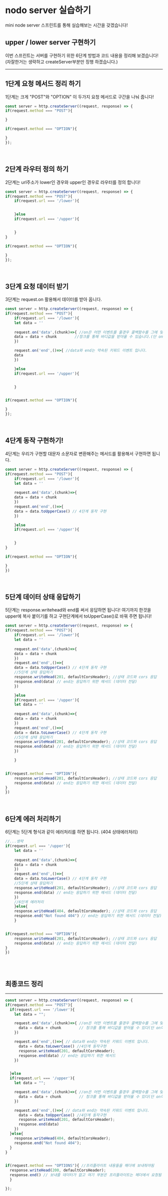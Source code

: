 # nodo server 실습하기
mini node server 스프린트를 통해 실습해보는 시간을 갖겠습니다!
<br />

## upper / lower server 구현하기
이번 스프린트는 서버를 구현하기 위한 6단계 방법과 코드 내용을 정리해 보겠습니다!(자잘한거는 생략하고 createServer부분만 징행 하겠습니다.)

---

## 1단계 요청 메서드 정리 하기
1단계는 크게 "POST"와 "OPTION" 이 두가지 요청 메서드로 구간을 나눠 줍니다!
<br /> 

```js
const server = http.createServer((request, response) => {
if(request.method === "POST"){

}

if(request.method === "OPTION"){

}
});
```
<br /> 

## 2단계 라우터 정의 하기
2단계는 url주소가 lower인 경우와 upper인 경우로 라우터를 정의 합니다!
<br /> 

```js
const server = http.createServer((request, response) => {
if(request.method === "POST"){
    if(request.url === '/lower'){


    }else
    if(request.url === '/upper'){


    }
}

if(request.method === "OPTION"){

}
});
```
<br />

## 3단계 요청 데이터 받기
3단계는 request.on 활용해서 데이터를 받아 옵니다.
<br /> 

```js
const server = http.createServer((request, response) => {
if(request.method === "POST"){
    if(request.url === '/lower'){
    let data = ''
    
    request.on('data',(chunk)=>{ //on은 어떤 이벤트를 줄경우 콜백함수를 그에 맞춰 실행하는 메서드 입니다.
    data = data + chunk        //청크를 통해 바디값을 받아올 수 있습니다.(단 on이라는 데이터 키워드를 넣어야 됨)
    })

    request.on('end',()=>{ //data와 end는 약속된 키워드 이벤트 입니다.
    data
    })

    }else
    if(request.url === '/upper'){


    }


if(request.method === "OPTION"){

}
});
```
<br />

## 4단계 동작 구현하기!
4단계는 우리가 구현할 대문자 소문자로 변환해주는 메서드를 활용해서 구현하면 됩니다. 
<br /> 

```js
const server = http.createServer((request, response) => {
if(request.method === "POST"){
    if(request.url === '/lower'){
    let data = ''
    
    request.on('data',(chunk)=>{
    data = data + chunk        
    })
    request.on('end',()=>{ 
    data = data.toUpperCase() // 4단계 동작 구현
    })

    }else
    if(request.url === '/upper'){


    }
}

if(request.method === "OPTION"){

}
})
```
<br />

## 5단계 데이터 상태 응답하기
5단계는 response.writehead와 end를 써서 응답하면 됩니다! 여기까지 한것을 upper에 복사 붙이기를 하고 구현단계에서 toUpperCase()로 바꿔 주면 됩니다!
<br /> 

```js
const server = http.createServer((request, response) => {
if(request.method === "POST"){
    if(request.url === '/lower'){
    let data = ''
   
    request.on('data',(chunk)=>{
    data = data + chunk        
    })
    request.on('end',()=>{ 
    data = data.toUpperCase() // 4단계 동작 구현
    //5단계 상태 응답하기
    response.writeHead(201, defaultCorsHeader); //상태 코드와 cors 응답
    response.end(data) // end는 응답하기 위한 메서드 (데이터 전달)
    })

    }else
    if(request.url === '/upper'){
    let data = ''
   
    request.on('data',(chunk)=>{
    data = data + chunk        
    })
    request.on('end',()=>{ 
    data = data.toLowerCase() // 4단계 동작 구현
    //5단계 상태 응답하기
    response.writeHead(201, defaultCorsHeader); //상태 코드와 cors 응답
    response.end(data) // end는 응답하기 위한 메서드 (데이터 전달)
    })

    }


if(request.method === "OPTION"){
    response.writeHead(201, defaultCorsHeader); //상태 코드와 cors 응답
    response.end(data) // end는 응답하기 위한 메서드 (데이터 전달)
}
})
```
<br />

## 6단계 에러 처리하기
6단계는 5단계 형식과 같이 에러처리를 하면 됩니다. (404 상태에러처리)
<br /> 

```js
//...셍략
if(request.url === '/upper'){
    let data = ''
   
    request.on('data',(chunk)=>{
    data = data + chunk        
    })
    request.on('end',()=>{ 
    data = data.toLowerCase() // 4단계 동작 구현
    //5단계 상태 응답하기
    response.writeHead(201, defaultCorsHeader); //상태 코드와 cors 응답
    response.end(data) // end는 응답하기 위한 메서드 (데이터 전달)
    })
    //6단계 에러처리
    }else{
    response.writeHead(404, defaultCorsHeader); //상태 코드와 cors 응답
    response.end("Not found 404") // end는 응답하기 위한 메서드 (데이터 전달)
    }


if(request.method === "OPTION"){
    response.writeHead(201, defaultCorsHeader); //상태 코드와 cors 응답
    response.end(data) // end는 응답하기 위한 메서드 (데이터 전달)
}
})
   
```
<br />

## 최종코드 정리

---

```js
const server = http.createServer((request, response) => {
if(request.method === "POST"){
  if(request.url === '/lower'){
    let data = "";

    request.on('data',(chunk)=>{ //on은 어떤 이벤트를 줄경우 콜백함수를 그에 맞춰 실행하는 메서드
      data = data + chunk        // 청크를 통해 바디값을 받아올 수 있다(단 on이라는 데이터 키워드를 넣어야 됨)
    })

    request.on('end',()=>{ // data와 end는 약속된 키워드 이벤트 입니다.
      data = data.toLowerCase() //4단계 동작구현
      response.writeHead(201, defaultCorsHeader);
      response.end(data) // end는 응답하기 위한 메서드
    })


  }else 
  if(request.url === '/upper'){
    let data = "";

    request.on('data',(chunk)=>{ //on은 어떤 이벤트를 줄경우 콜백함수를 그에 맞춰 실행하는 메서드
      data = data + chunk        // 청크를 통해 바디값을 받아올 수 있다(단 on이라는 데이터 키워드를 넣어야 됨)
    })

    request.on('end',()=>{ // data와 end는 약속된 키워드 이벤트 입니다.
      data = data.toUpperCase() //4단계 동작구현
      response.writeHead(201, defaultCorsHeader);
      response.end(data)
    })
  }else{
    response.writeHead(404, defaultCorsHeader);
    response.end("Not found 404");
  }
}


if(request.method === "OPTIONS"){ //프리플라이트 내용들을 해더에 보내줘야됨 
  response.writeHead(200, defaultCorsHeader);
  response.end() // 보내줄 데이터가 없고 여기 부분은 프리플라이트는 헤더에서 요청됨
  }

});
```